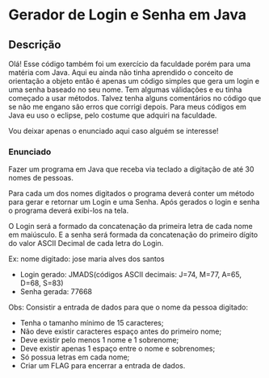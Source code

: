 # Gerador de Login e Senha em Java

## Descrição

Olá! Esse código também foi um exercício da faculdade porém para uma matéria com Java.
Aqui eu ainda não tinha aprendido o conceito de orientação a objeto então é apenas um código
simples que gera um login e uma senha baseado no seu nome. Tem algumas válidações e eu tinha
começado a usar métodos. Talvez tenha alguns comentários no código que se não me engano são
erros que corrigi depois. Para meus códigos em Java eu uso o eclipse, pelo costume que adquiri
na faculdade. 

Vou deixar apenas o enunciado aqui caso alguém se interesse!

### Enunciado

Fazer um programa em Java que receba via teclado a digitação de até 30 nomes de pessoas.

Para cada um dos nomes digitados o programa deverá conter um método para gerar e retornar um Login e uma Senha.
Após gerados o login e senha o programa deverá exibi-los na tela.

O Login será a formado da concatenação da primeira letra de cada nome em maiúsculo. E a senha será formada da concatenação do primeiro dígito do valor ASCII Decimal de cada letra do Login.

Ex: nome digitado: jose maria alves dos santos
- Login gerado: JMADS(códigos ASCII decimais: J=74, M=77, A=65, D=68, S=83)
- Senha gerada: 77668

Obs: 
Consistir a entrada de dados para que o nome da pessoa digitado:
- Tenha o tamanho mínimo de 15 caracteres;
- Não deve existir caracteres espaço antes do primeiro nome;
- Deve existir pelo menos 1 nome e 1 sobrenome;
- Deve existir apenas 1 espaço entre o nome e sobrenomes;
- Só possua letras em cada nome;
- Criar um FLAG para encerrar a entrada de dados.
